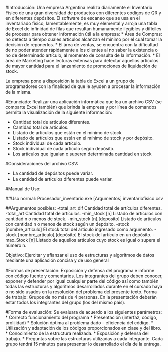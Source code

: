 #Introducción:
  Una empresa Argentina realiza diariamente el Inventario Físico de una gran diversidad de productos con
  diferentes códigos de QR y en diferentes depósitos. El software de escaneo que se usa en el inventariado físico,
  lamentablemente, es muy elemental y arroja una tabla de Excel de infinidad de filas que resultan humanamente
  ilegibles y difíciles de procesar para obtener información útil a la empresa:
    * Área de Compras: no detecta a tiempo cuales artículos alcanzan el mínimo por el cuál tomar la decisión de
      reponerlos.
    * El área de ventas, se encuentra con la dificultad de no poder atender rápidamente a los clientes al no saber
      la existencia o no de determinado artículo, al momento de consulta de la información.
    * El área de Marketing hace lecturas extensas para detectar aquellos artículos de mayor cantidad para el
      lanzamiento de promociones de liquidación de stock.

  La empresa pone a disposición la tabla de Excel a un grupo de programadores con la finalidad de que le
  ayuden a procesar la información de la misma.

#Enunciado:
  Realizar una aplicación informática que lea un archivo CSV (se comparte Excel también) que brinda la
  empresa y por línea de comandos permita la visualización de la siguiente información:
  * Cantidad total de artículos diferentes.
  * Cantidad total de artículos.
  * Listado de artículos que están en el mínimo de stock.
  * Listado de artículos que están en el mínimo de stock y por depósito.
  * Stock individual de cada artículo.
  * Stock individual de cada artículo según depósito.
  * Los artículos que igualan o superen determinada cantidad en stock

#Consideraciones del archivo CSV:
  * La cantidad de depósitos puede variar.
  * La cantidad de artículos diferentes puede variar.

#Manual de Uso:

##Uso normal:
    Procesador_inventario.exe [Argumentos] inventariofisico.csv

##Argumentos posibles:
    -total_art_dif Cantidad total de artículos diferentes.
    -total_art Cantidad total de artículos. 
    -min_stock [n] Listado de artículos con cantidad n o menos de stock.
    -min_stock [n],[deposito] Listado de artículos con cantidad n o menos de stock según un depósito.
    -stock [nombre_articulo] El stock total del artículo ingresado como argumento.
    -stock [nombre_articulo],[depósito] El stock del artículo en un depósito.
    -max_Stock [n] Listado de aquellos artículos cuyo stock es igual o supera el número n.

  Objetivo: Ejercitar y afianzar el uso de estructuras y algoritmos de datos mediante una aplicación concisa y de uso
  general

#Formas de presentación: 
  Exposición y defensa del programa e informe con código fuente y comentarios. Los
  integrantes del grupo deben conocer, exponer y defender por igual cualquier parte del
  código así como también todas las estructuras y algoritmos desarrollados durante en el
  cursado haya o no sido usados en la resolución del problema del presente texto. Forma de
  trabajo: Grupos de no más de 4 personas. En la presentación deberán estar todos los
  integrantes del grupo (los del mismo país). 

#Forma de evaluación: 
  Se evaluara de acuerdo a los siguientes parámetros:
    * Correcto funcionamiento del programa
    * Presentación (interfaz, código, prolijidad)
    * Solución óptima al problema dado – eficiencia del código.
    * Utilización y adaptación de los códigos proporcionados en clase y del libro.
    * Conocimiento de la estructura realizada.
    * Exposición y defensa del trabajo.
    * Preguntas sobre las estructuras utilizadas a cada integrante.
  Cada grupo tendrá 15 minutos para presentar lo desarrollado el día de la entrega.
